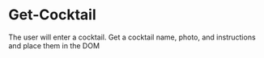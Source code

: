 # Get-Cocktail
The user will enter a cocktail. Get a cocktail name, photo, and instructions and place them in the DOM
